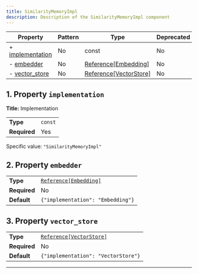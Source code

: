 ```yaml
---
title: SimilarityMemoryImpl
description: Description of the SimilarityMemoryImpl component
---
```


| Property                             | Pattern | Type                   | Deprecated | Definition | Title/Description |
| ------------------------------------ | ------- | ---------------------- | ---------- | ---------- | ----------------- |
| + [implementation](#implementation ) | No      | const                  | No         | -          | Implementation    |
| - [embedder](#embedder )             | No      | [Reference[Embedding]](/docs/components/embedding/overview)   | No         | -          | -                 |
| - [vector_store](#vector_store )     | No      | [Reference[VectorStore]](/docs/components/vectorstore/overview) | No         | -          | -                 |

## <a name="implementation"></a>1. Property `implementation`

**Title:** Implementation

|              |         |
| ------------ | ------- |
| **Type**     | `const` |
| **Required** | Yes     |

Specific value: `"SimilarityMemoryImpl"`

## <a name="embedder"></a>2. Property `embedder`

|              |                                   |
| ------------ | --------------------------------- |
| **Type**     | [`Reference[Embedding]`](/docs/components/embedding/overview)            |
| **Required** | No                                |
| **Default**  | `{"implementation": "Embedding"}` |

## <a name="vector_store"></a>3. Property `vector_store`

|              |                                     |
| ------------ | ----------------------------------- |
| **Type**     | [`Reference[VectorStore]`](/docs/components/vectorstore/overview)            |
| **Required** | No                                  |
| **Default**  | `{"implementation": "VectorStore"}` |

----------------------------------------------------------------------------------------------------------------------------
